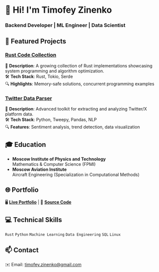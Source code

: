 # 👋 Hi! I'm Timofey Zinenko  
### Backend Developer | ML Engineer | Data Scientist  

## 🚀 Featured Projects  

### [Rust Code Collection](https://github.com/TimofeyZinenko/rust_code)  
📌 **Description**: A growing collection of Rust implementations showcasing system programming and algorithm optimization.  
🛠 **Tech Stack**: Rust, Tokio, Serde  
🔍 **Highlights**: Memory-safe solutions, concurrent programming examples  

### [Twitter Data Parser](https://github.com/TimofeyZinenko/Twitter_parser)  
📌 **Description**: Advanced toolkit for extracting and analyzing Twitter/X platform data.  
🛠 **Tech Stack**: Python, Tweepy, Pandas, NLP  
🔍 **Features**: Sentiment analysis, trend detection, data visualization  

## 🎓 Education  
- **Moscow Institute of Physics and Technology**  
  Mathematics & Computer Science (FPMI)  
- **Moscow Aviation Institute**  
  Aircraft Engineering (Specialization in Computational Methods)  


## 🌐 Portfolio  
🖥 **[Live Portfolio](https://timofeyzinenko.github.io)** | 🐙 **[Source Code](https://github.com/TimofeyZinenko/timofeyzinenko.github.io)**  


## 💻 Technical Skills  
`Rust` `Python` `Machine Learning` `Data Engineering` `SQL` `Linux`  

## 📫 Contact  
✉️ Email: [timofey.zinenko@gmail.com](mailto:timofey.zinenko@gmail.com)  

